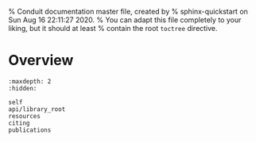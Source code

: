 % Conduit documentation master file, created by
% sphinx-quickstart on Sun Aug 16 22:11:27 2020.
% You can adapt this file completely to your liking, but it should at least
% contain the root `toctree` directive.

Overview
===================================


```{toctree}
:maxdepth: 2
:hidden:

self
api/library_root
resources
citing
publications
```

```{include} ../README.md
```
